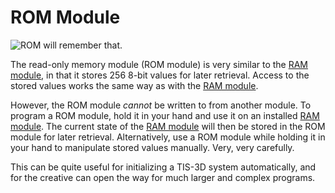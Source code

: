 # ROM Module

![ROM will remember that.](item:tis3d:read_only_memory_module)

The read-only memory module (ROM module) is very similar to the [RAM module](module_random_access_memory.md), in that it stores 256 8-bit values for later retrieval. Access to the stored values works the same way as with the [RAM module](module_random_access_memory.md).

However, the ROM module *cannot* be written to from another module. To program a ROM module, hold it in your hand and use it on an installed [RAM module](module_random_access_memory.md). The current state of the [RAM module](module_random_access_memory.md) will then be stored in the ROM module for later retrieval. Alternatively, use a ROM module while holding it in your hand to manipulate stored values manually. Very, very carefully.

This can be quite useful for initializing a TIS-3D system automatically, and for the creative can open the way for much larger and complex programs.